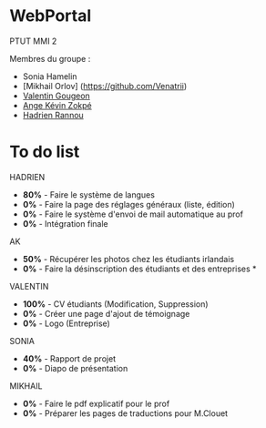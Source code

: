 # WebPortal
PTUT MMI 2

Membres du groupe :
- Sonia Hamelin
- [Mikhail Orlov] (https://github.com/Venatrii)
- [Valentin Gougeon](https://github.com/ValGou)
- [Ange Kévin Zokpé](https://github.com/Ange-Kevin)
- [Hadrien Rannou](https://github.com/HadrienX)

# To do list
HADRIEN
- <b>80%</b> - Faire le système de langues
- <b>0%</b> - Faire la page des réglages généraux (liste, édition)
- <b>0%</b> - Faire le système d'envoi de mail automatique au prof
- <b>0%</b> - Intégration finale

AK
- <b>50%</b> - Récupérer les photos chez les étudiants irlandais 
- <b>0%</b>  - Faire la désinscription des étudiants et des entreprises *


VALENTIN
- <b>100%</b> - CV étudiants (Modification, Suppression)
- <b>0%</b> - Créer une page d'ajout de témoignage
- <b>0%</b> - Logo (Entreprise)

SONIA
- <b>40%</b> - Rapport de projet
- <b>0%</b> - Diapo de présentation

MIKHAIL
- <b>0%</b> - Faire le pdf explicatif pour le prof
- <b>0%</b> - Préparer les pages de traductions pour M.Clouet

